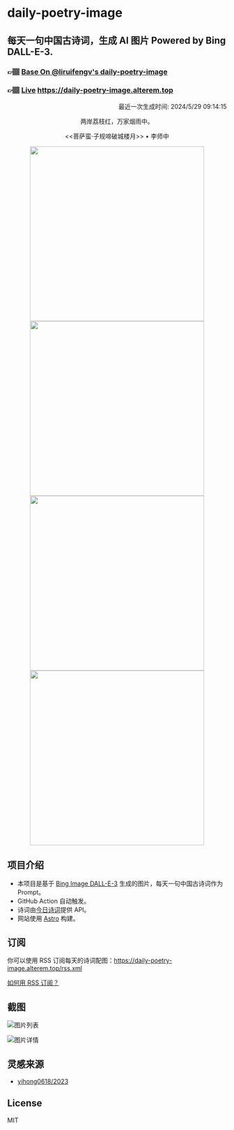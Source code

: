 
# daily-poetry-image

## 每天一句中国古诗词，生成 AI 图片 Powered by Bing DALL-E-3.

### 👉🏽 [Base On @liruifengv's daily-poetry-image](https://github.com/liruifengv/daily-poetry-image)

### 👉🏽 [Live](https://daily-poetry-image.alterem.top/) https://daily-poetry-image.alterem.top

<p align="right">
  最近一次生成时间: 2024/5/29 09:14:15
</p>
<p align="center">
两岸荔枝红，万家烟雨中。
</p>
<p align="center">
<<菩萨蛮·子规啼破城楼月>> • 李师中
</p>
<p align="center">
<img src="https://tse1.mm.bing.net/th/id/OIG2.QsYHQ41wzdKXfYUPdhzd" height="400" width="400" />
<img src="https://tse1.mm.bing.net/th/id/OIG2.JoEBd6933mdgmuGzogV9" height="400" width="400" />
<img src="https://tse3.mm.bing.net/th/id/OIG2.EvyXi5nCTqqhVb5OVoin" height="400" width="400" />
<img src="https://tse1.mm.bing.net/th/id/OIG2.PE4RONqaNceEJ3BAchXS" height="400" width="400" />
</p>

## 项目介绍

-   本项目是基于 [Bing Image DALL-E-3](https://www.bing.com/images/create) 生成的图片，每天一句中国古诗词作为 Prompt。
-   GitHub Action 自动触发。
-   诗词由[今日诗词](https://www.jinrishici.com/)提供 API。
-   网站使用 [Astro](https://astro.build) 构建。

## 订阅

你可以使用 RSS 订阅每天的诗词配图：https://daily-poetry-image.alterem.top/rss.xml

[如何用 RSS 订阅？](https://zhuanlan.zhihu.com/p/55026716)

## 截图

![图片列表](./screenshots/Snipaste_2023-12-28_21-00-26.png)

![图片详情](./screenshots/Snipaste_2023-12-28_21-00-53.png)

## 灵感来源

-   [yihong0618/2023](https://github.com/yihong0618/2023)

## License

MIT
